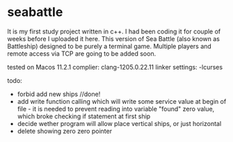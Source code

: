 # seabattle

It is my first study project written in c++. I had been coding it for couple of weeks before I uploaded it here.
This version of Sea Battle (also known as Battleship) designed to be purely a terminal game.
Multiple players and remote access via TCP are going to be added soon.

tested on Macos 11.2.1
complier: clang-1205.0.22.11
linker settings: -lcurses

todo:
- forbid add new ships //done!
- add write function calling which will write some service value at begin of file - it is needed to prevent reading into variable "found" zero value, which broke checking if statement at first ship
- decide wether program will allow place vertical ships, or just horizontal
- delete showing zero zero pointer
